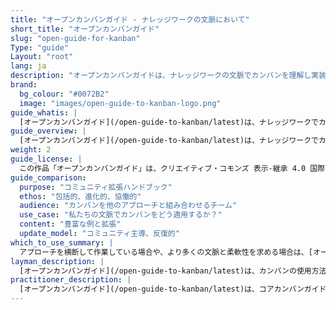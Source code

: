 ```yaml
---
title: "オープンカンバンガイド - ナレッジワークの文脈において"
short_title: "オープンカンバンガイド"
slug: "open-guide-for-kanban"
Type: "guide"
Layout: "root"
lang: ja
description: "オープンカンバンガイドは、ナレッジワークの文脈でカンバンを理解し実装するための包括的なリソースです。ワークフローの効率性とチームコラボレーションを向上させるためのカンバンの実践と実世界での応用をカバーしています。"
brand:
  bg_colour: "#0072B2"
  image: "images/open-guide-to-kanban-logo.png"
guide_whatis: |
  [オープンカンバンガイド](/open-guide-to-kanban/latest)は、ナレッジワークでカンバンを使用するための実践的でコミュニティが厳選したリファレンスです。カンバンシステムの設計、運用、改善のための必須プラクティス、測定方法、言語を定義します。[カンバンガイド（2025年版）](/open-guide-to-kanban/latest)の基盤に基づいて構築されたこのガイドは、業界やチーム文脈全体での適用性を拡大し、オープンで適応可能であり続けます。価値の流れを管理する方法において明確性、一貫性、効果性を求める組織をサポートすることを意図しています。
guide_overview: |
  [オープンカンバンガイド](/open-guide-to-kanban/latest)は、ナレッジワークでカンバンを使用するための実践的でコミュニティが厳選したリファレンスです。カンバンシステムの設計、運用、改善のための必須プラクティス、測定方法、言語を定義します。
weight: 2
guide_license: |
  この作品「オープンカンバンガイド」は、クリエイティブ・コモンズ 表示-継承 4.0 国際ライセンス（CC BY-SA 4.0）の下でライセンスされている[カンバンガイド（2025年5月版）](https://kanbanguides.org/history/kanban-guide-2025/)の翻案です。元のガイドは © 2019-2025 Orderly Disruption Limited, Daniel S. Vacanti, Inc. です。元の作品に変更が加えられました。[CC BY-SA 4.0](https://creativecommons.org/licenses/by-sa/4.0/)の下でライセンスされています。_斜体でハイライトされた部分は © 2025_ Orderly Disruption Limited で、CC BY-SA 4.0 の下でライセンスされています。その他すべての内容は © 2019-2025 Orderly Disruption Limited, Daniel S. Vacanti, Inc. で、同じくCC BY-SA 4.0の下でライセンスされています。
guide_comparison:
  purpose: "コミュニティ拡張ハンドブック"
  ethos: "包括的、進化的、協働的"
  audience: "カンバンを他のアプローチと組み合わせるチーム"
  use_case: "私たちの文脈でカンバンをどう適用するか？"
  content: "豊富な例と拡張"
  update_model: "コミュニティ主導、反復的"
which_to_use_summary: |
  アプローチを横断して作業している場合や、より多くの文脈と柔軟性を求める場合は、[オープンカンバンガイド](/open-guide-to-kanban/latest)を選択してください。リーン、アジャイル、スクラム、プロダクトマネジメントの経験があり、カンバンを自分たちの環境に適応させたい人に適しています。
layman_description: |
  [オープンカンバンガイド](/open-guide-to-kanban/latest)は、カンバンの使用方法と時間をかけた改善方法を説明します。基本ガイドよりも多くの例、ツール、アイデアを提供し、スクラムなどの他のアプローチとも良く機能します。より広いコミュニティによって作られており、特にチームや組織が基本以上のものを求める場合に、さまざまな状況でカンバンを適用するのに役立ちます。
practitioner_description: |
  [オープンカンバンガイド](/open-guide-to-kanban/latest)は、コアカンバンガイドを拡張するコミュニティが厳選したリファレンスです。本質を保持しながら、より深い内容 — オプションのプラクティス、豊富なメトリクス、スクラムやリーンなどの他のアプローチとの実践的な統合を追加します。実世界の複数手法シナリオでカンバンを適用する実践者向けに設計されており、フロー、成果、コラボレーションを改善するための適応可能なガイダンスを提供します。複雑で進化するシステムで働くコーチ、コンサルタント、チームに特に有用です。
---
```

